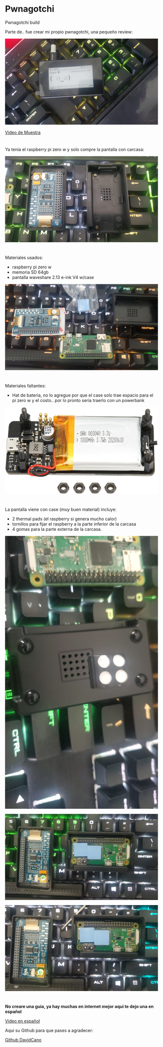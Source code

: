 # Pwnagotchi
Pwnagotchi build

Parte de.. fue crear mi propio pwnagotchi, una pequeño review:

![pwnagotchi](pics/runing.jpeg)

[Video de Muestra](https://youtu.be/ksmZ_3eHcE0)

#

Ya tenia el raspberry pi zero w y solo compre la pantalla con carcasa:

![pantalla](pics/screen.jpeg)

#

Materiales usados:

- raspberry pi zero w
- memoria SD 64gb
- pantalla waveshare 2.13 e-ink V4 w/case

![materiales](pics/material2.jpeg)

#

Materiales faltantes:

- Hat de bateria, no lo agregue por que el case solo trae espacio para el pi zero w y el costo.. por lo pronto seria traerlo con un powerbank

![hat](pics/bateryhat.jpg)

#

La pantalla viene con case (muy buen material) incluye:
- 2 thermal pads (el raspberry si genera mucho calor)
- tornillos para fijar el raspberry a la parte inferior de la carcasa
- 4 gomas para la parte externa de la carcasa.

![gomas](pics/gomas.jpeg)

![thermal](pics/thermal.jpeg)

![tornillos](pics/tornillos.jpeg)

#

**No creare una guia, ya hay muchas en internet mejor aqui te dejo una en español**

[Video en español](https://youtu.be/MijGc9hMg5M)

Aqui su Github para que pases a agradecer:

[Github DavidCano](https://github.com/davidcanoteayuda/Pwnagotchi)

